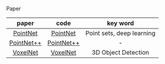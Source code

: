 Paper

|                                                         paper                                                          |                         code                          |         key word          |
| :--------------------------------------------------------------------------------------------------------------------: | :---------------------------------------------------: | :-----------------------: |
|                                      [PointNet](https://arxiv.org/abs/1612.00593)                                      |  [PointNet](https://github.com/charlesq34/pointnet)   | Point sets, deep learning |
|                                     [PointNet++](https://arxiv.org/abs/1706.02413)                                     | [PointNet++](https://github.com/charlesq34/pointnet2) |             -             |
| [VoxelNet](http://openaccess.thecvf.com/content_cvpr_2018/html/Zhou_VoxelNet_End-to-End_Learning_CVPR_2018_paper.html) |   [VoxelNet](https://github.com/qianguih/voxelnet)    |   3D   Object Detection   |